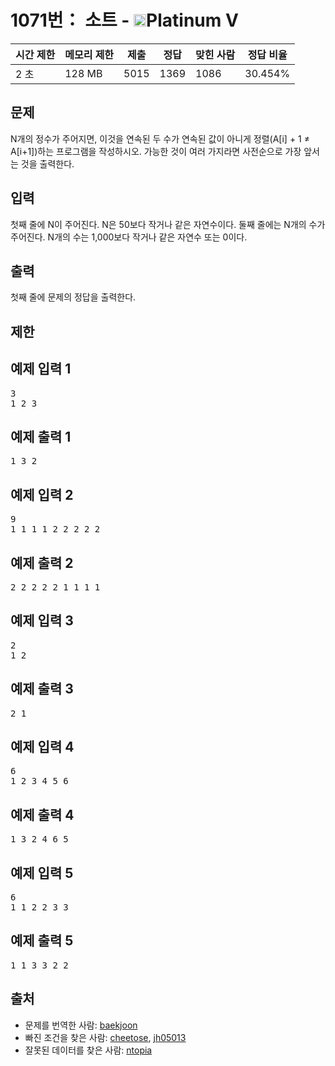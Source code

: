 # 1071번： 소트 - <img src="https://static.solved.ac/tier_small/16.svg" style="height:20px" />Platinum V


| 시간 제한 | 메모리 제한 | 제출 | 정답 | 맞힌 사람 | 정답 비율 |
| --- | --- | --- | --- | --- | --- |
| 2 초 | 128 MB | 5015 | 1369 | 1086 | 30.454% |


## 문제


N개의 정수가 주어지면, 이것을 연속된 두 수가 연속된 값이 아니게 정렬(A[i] + 1 ≠ A[i+1])하는 프로그램을 작성하시오. 가능한 것이 여러 가지라면 사전순으로 가장 앞서는 것을 출력한다.




## 입력


첫째 줄에 N이 주어진다. N은 50보다 작거나 같은 자연수이다. 둘째 줄에는 N개의 수가 주어진다. N개의 수는 1,000보다 작거나 같은 자연수 또는 0이다.




## 출력


첫째 줄에 문제의 정답을 출력한다.




## 제한




## 예제 입력 1


<pre>3
1 2 3
</pre>


## 예제 출력 1


<pre>1 3 2
</pre>




## 예제 입력 2


<pre>9
1 1 1 1 2 2 2 2 2
</pre>


## 예제 출력 2


<pre>2 2 2 2 2 1 1 1 1
</pre>




## 예제 입력 3


<pre>2
1 2
</pre>


## 예제 출력 3


<pre>2 1
</pre>




## 예제 입력 4


<pre>6
1 2 3 4 5 6
</pre>


## 예제 출력 4


<pre>1 3 2 4 6 5
</pre>




## 예제 입력 5


<pre>6
1 1 2 2 3 3
</pre>


## 예제 출력 5


<pre>1 1 3 3 2 2
</pre>






## 출처


- 문제를 번역한 사람: [baekjoon](/user/baekjoon)
- 빠진 조건을 찾은 사람: [cheetose](/user/cheetose), [jh05013](/user/jh05013)
- 잘못된 데이터를 찾은 사람: [ntopia](/user/ntopia)




